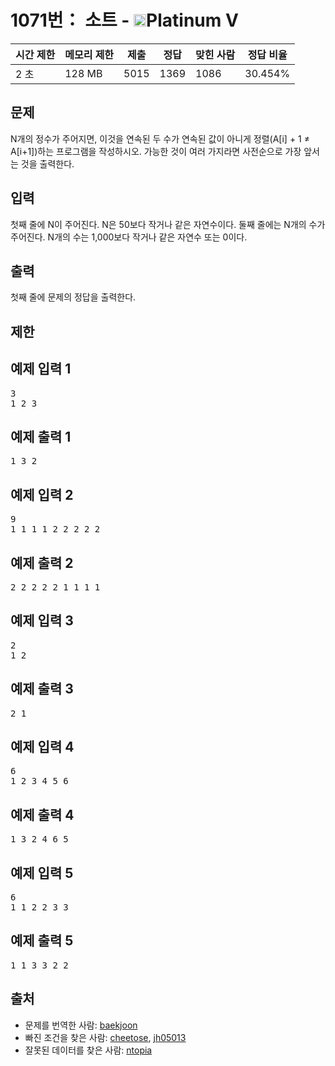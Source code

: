 # 1071번： 소트 - <img src="https://static.solved.ac/tier_small/16.svg" style="height:20px" />Platinum V


| 시간 제한 | 메모리 제한 | 제출 | 정답 | 맞힌 사람 | 정답 비율 |
| --- | --- | --- | --- | --- | --- |
| 2 초 | 128 MB | 5015 | 1369 | 1086 | 30.454% |


## 문제


N개의 정수가 주어지면, 이것을 연속된 두 수가 연속된 값이 아니게 정렬(A[i] + 1 ≠ A[i+1])하는 프로그램을 작성하시오. 가능한 것이 여러 가지라면 사전순으로 가장 앞서는 것을 출력한다.




## 입력


첫째 줄에 N이 주어진다. N은 50보다 작거나 같은 자연수이다. 둘째 줄에는 N개의 수가 주어진다. N개의 수는 1,000보다 작거나 같은 자연수 또는 0이다.




## 출력


첫째 줄에 문제의 정답을 출력한다.




## 제한




## 예제 입력 1


<pre>3
1 2 3
</pre>


## 예제 출력 1


<pre>1 3 2
</pre>




## 예제 입력 2


<pre>9
1 1 1 1 2 2 2 2 2
</pre>


## 예제 출력 2


<pre>2 2 2 2 2 1 1 1 1
</pre>




## 예제 입력 3


<pre>2
1 2
</pre>


## 예제 출력 3


<pre>2 1
</pre>




## 예제 입력 4


<pre>6
1 2 3 4 5 6
</pre>


## 예제 출력 4


<pre>1 3 2 4 6 5
</pre>




## 예제 입력 5


<pre>6
1 1 2 2 3 3
</pre>


## 예제 출력 5


<pre>1 1 3 3 2 2
</pre>






## 출처


- 문제를 번역한 사람: [baekjoon](/user/baekjoon)
- 빠진 조건을 찾은 사람: [cheetose](/user/cheetose), [jh05013](/user/jh05013)
- 잘못된 데이터를 찾은 사람: [ntopia](/user/ntopia)




